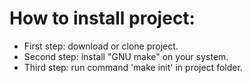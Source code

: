 # How to install project:
* First step: download or clone project.  
* Second step: install "GNU make" on your system.  
* Third step: run command 'make init' in project folder.  
